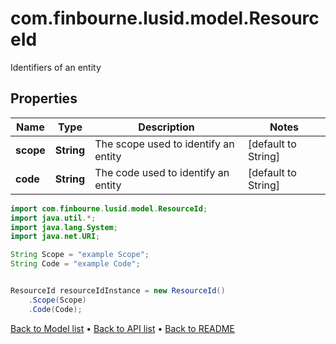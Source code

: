 # com.finbourne.lusid.model.ResourceId
Identifiers of an entity

## Properties

Name | Type | Description | Notes
------------ | ------------- | ------------- | -------------
**scope** | **String** | The scope used to identify an entity | [default to String]
**code** | **String** | The code used to identify an entity | [default to String]

```java
import com.finbourne.lusid.model.ResourceId;
import java.util.*;
import java.lang.System;
import java.net.URI;

String Scope = "example Scope";
String Code = "example Code";


ResourceId resourceIdInstance = new ResourceId()
    .Scope(Scope)
    .Code(Code);
```


[Back to Model list](../README.md#documentation-for-models) &#8226; [Back to API list](../README.md#documentation-for-api-endpoints) &#8226; [Back to README](../README.md)
